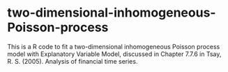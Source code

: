 # two-dimensional-inhomogeneous-Poisson-process
This is a R code to fit a two-dimensional inhomogeneous Poisson process model with Explanatory Variable Model, discussed in Chapter 7.7.6 in Tsay, R. S. (2005). Analysis of financial time series.
